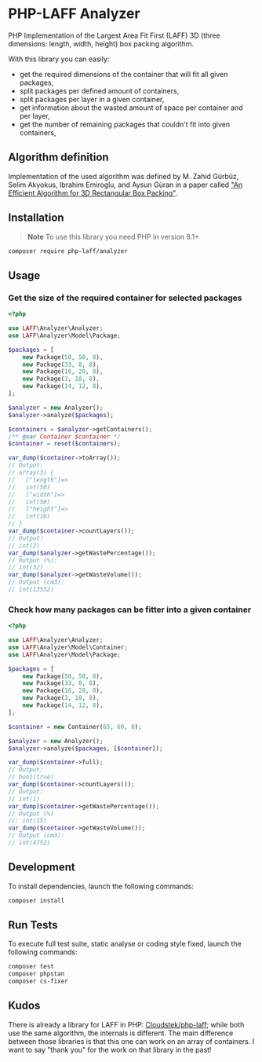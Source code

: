 # PHP-LAFF Analyzer
PHP Implementation of the Largest Area Fit First (LAFF) 3D (three dimensions: length, width, height) box packing algorithm.

With this library you can easily:
- get the required dimensions of the container that will fit all given packages,
- split packages per defined amount of containers,
- split packages per layer in a given container,
- get information about the wasted amount of space per container and per layer,
- get the number of remaining packages that couldn't fit into given containers,

## Algorithm definition

Implementation of the used algorithm was defined by M. Zahid Gürbüz, Selim Akyokus, Ibrahim Emiroglu, and Aysun Güran in a paper called ["An Efficient Algorithm for 3D Rectangular Box Packing"](http://www.zahidgurbuz.com/yayinlar/An%20Efficient%20Algorithm%20for%203D%20Rectangular%20Box%20Packing.pdf).

## Installation

> **Note**
> To use this library you need PHP in version 8.1+

```bash
composer require php-laff/analyzer
```

## Usage

### Get the size of the required container for selected packages
```php
<?php

use LAFF\Analyzer\Analyzer;
use LAFF\Analyzer\Model\Package;

$packages = [
    new Package(50, 50, 8),
    new Package(33, 8, 8),
    new Package(16, 20, 8),
    new Package(3, 18, 8),
    new Package(14, 12, 8),
];

$analyzer = new Analyzer();
$analyzer->analyze($packages);

$containers = $analyzer->getContainers();
/** @var Container $container */
$container = reset($containers);

var_dump($container->toArray());
// Output:
// array(3) {
//   ["length"]=>
//   int(50)
//   ["width"]=>
//   int(50)
//   ["height"]=>
//   int(16)
// }
var_dump($container->countLayers());
// Output:
// int(2)
var_dump($analyzer->getWastePercentage());
// Output (%):
// int(32)
var_dump($analyzer->getWasteVolume());
// Output (cm3):
// int(13552)
```

### Check how many packages can be fitter into a given container
```php
<?php

use LAFF\Analyzer\Analyzer;
use LAFF\Analyzer\Model\Container;
use LAFF\Analyzer\Model\Package;

$packages = [
    new Package(50, 50, 8),
    new Package(33, 8, 8),
    new Package(16, 20, 8),
    new Package(3, 18, 8),
    new Package(14, 12, 8),
];

$container = new Container(65, 60, 8);

$analyzer = new Analyzer();
$analyzer->analyze($packages, [$container]);

var_dump($container->full);
// Output:
// bool(true)
var_dump($container->countLayers());
// Output:
// int(1)
var_dump($container->getWastePercentage());
// Output (%)
//: int(15)
var_dump($container->getWasteVolume());
// Output (cm3):
// int(4752)
```

## Development
To install dependencies, launch the following commands:
```bash
composer install
```

## Run Tests
To execute full test suite, static analyse or coding style fixed, launch the following commands:
```bash
composer test
composer phpstan
composer cs-fixer
```

## Kudos
There is already a library for LAFF in PHP: [Cloudstek/php-laff](https://github.com/Cloudstek/php-laff); while both use the same algorithm, the internals is different. The main difference between those libraries is that this one can work on an array of containers. I want to say "thank you" for the work on that library in the past!

